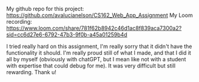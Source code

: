 My github repo for this project: https://github.com/avalucianelson/CS162_Web_App_Assignment 
My Loom recording: https://www.loom.com/share/781f62b8942c46d1ac8f839aca7300a2?sid=cc6d27e6-6792-47b3-9f0b-a45a01259b4d

I tried really hard on this assignment, I'm really sorry that it didn't have the functionality it should. I'm really proud still of what I made, and that I did it all by myself (obviously with chatGPT, but I mean like not with a student with expertise that could debug for me). It was very difficult but still rewarding. Thank u!
